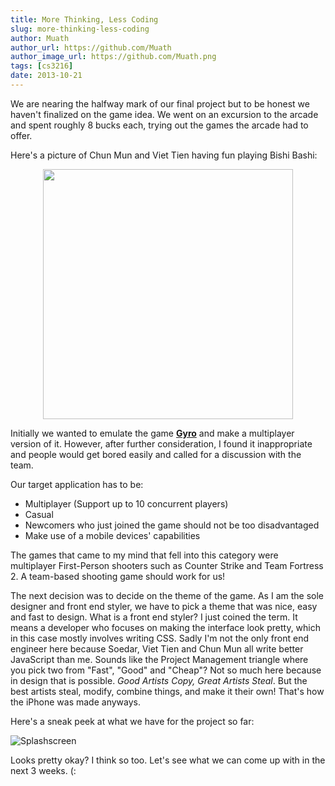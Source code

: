 ```yaml
---
title: More Thinking, Less Coding
slug: more-thinking-less-coding
author: Muath
author_url: https://github.com/Muath
author_image_url: https://github.com/Muath.png
tags: [cs3216]
date: 2013-10-21
---
```


We are nearing the halfway mark of our final project but to be honest we haven't finalized on the game idea. We went on an excursion to the arcade and spent roughly 8 bucks each, trying out the games the arcade had to offer.

Here's a picture of Chun Mun and Viet Tien having fun playing Bishi Bashi:

<div align="center">

<img src="/img/arcade.jpg" width="400" />

</div>

Initially we wanted to emulate the game [**Gyro**](https://play.google.com/store/apps/details?id=pl.submachine.gyro&hl=en) and make a multiplayer version of it. However, after further consideration, I found it inappropriate and people would get bored easily and called for a discussion with the team.

Our target application has to be:

- Multiplayer (Support up to 10 concurrent players)
- Casual
- Newcomers who just joined the game should not be too disadvantaged
- Make use of a mobile devices' capabilities

The games that came to my mind that fell into this category were multiplayer First-Person shooters such as Counter Strike and Team Fortress 2. A team-based shooting game should work for us!

The next decision was to decide on the theme of the game. As I am the sole designer and front end styler, we have to pick a theme that was nice, easy and fast to design. What is a front end styler? I just coined the term. It means a developer who focuses on making the interface look pretty, which in this case mostly involves writing CSS. Sadly I'm not the only front end engineer here because Soedar, Viet Tien and Chun Mun all write better JavaScript than me. Sounds like the Project Management triangle where you pick two from "Fast", "Good" and "Cheap"? Not so much here because in design that is possible. _Good Artists Copy, Great Artists Steal_. But the best artists steal, modify, combine things, and make it their own! That's how the iPhone was made anyways.

Here's a sneak peek at what we have for the project so far:

![Splashscreen](/img/mockup.jpg)

Looks pretty okay? I think so too. Let's see what we can come up with in the next 3 weeks. (:
